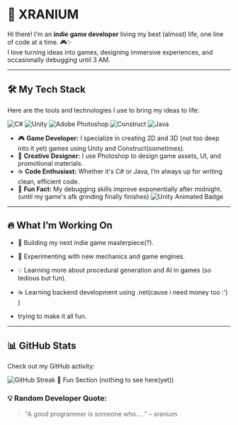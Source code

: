 

# 👾 XRANIUM
Hi there! I'm an **indie game developer** living my best (almost) life, one line of code at a time. 🎮✨  
I love turning ideas into games, designing immersive experiences, and occasionally debugging until 3 AM. 

---

## 🛠️ My Tech Stack  
Here are the tools and technologies I use to bring my ideas to life:  

![C#](https://img.shields.io/badge/C%23-239120?style=for-the-badge&logo=c-sharp&logoColor=white)
![Unity](https://img.shields.io/badge/Unity-000000?style=for-the-badge&logo=unity&logoColor=white)
![Adobe Photoshop](https://img.shields.io/badge/Adobe%20Photoshop-31A8FF?style=for-the-badge&logo=adobe-photoshop&logoColor=white)
![Construct](https://img.shields.io/badge/Construct-FF7F50?style=for-the-badge&logoColor=white)
![Java](https://img.shields.io/badge/Java-007396?style=for-the-badge&logo=java&logoColor=white)

- 🎮 **Game Developer:** I specialize in creating 2D and 3D (not too deep into it yet) games using Unity and Construct(sometimes).  
- 🎨 **Creative Designer:** I use Photoshop to design game assets, UI, and promotional materials.  
- ☕ **Code Enthusiast:** Whether it's C# or Java, I’m always up for writing clean, efficient code.  
- 🌟 **Fun Fact:** My debugging skills improve exponentially after midnight. (until my game's afk grinding finally finishes)
  <img src="https://readme-typing-svg.herokuapp.com?font=Roboto&color=%2300D1FF&lines=Unity+Developer;Game+Engine+Specialist" alt="Unity Animated Badge">


---

## 🔥 What I’m Working On  
- 🚀 Building my next indie game masterpiece(?).  
- 🧪 Experimenting with new mechanics and game engines.  
- 💡 Learning more about procedural generation and AI in games (so tedious but fun).
- ☕ Learning backend development using .net(cause i need money too :') )

- trying to make it all fun.

---

## 📊 GitHub Stats  
Check out my GitHub activity:  

![GitHub Streak](https://github-readme-streak-stats.herokuapp.com/?user=xranium&theme=dark)
 🎉 Fun Section  (nothing to see here(yet))

### 💡 Random Developer Quote:  
> "A good programmer is someone who... ." – xranium  
